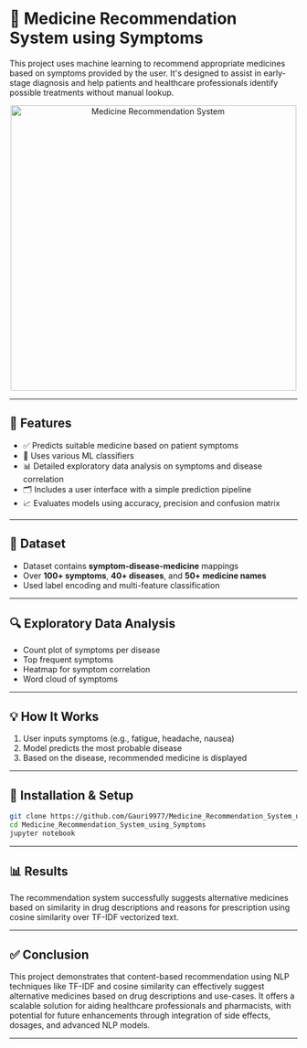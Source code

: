 # 🏥 Medicine Recommendation System using Symptoms

This project uses machine learning to recommend appropriate medicines based on symptoms provided by the user. It's designed to assist in early-stage diagnosis and help patients and healthcare professionals identify possible treatments without manual lookup.

<p align="center">
  <img src="assets/medicine.jpg" alt="Medicine Recommendation System" width="500"/>
</p>

---

## 🚀 Features

* ✅ Predicts suitable medicine based on patient symptoms
* 🧠 Uses various ML classifiers 
* 📊 Detailed exploratory data analysis on symptoms and disease correlation
* 🗂️ Includes a user interface with a simple prediction pipeline 
* 📈 Evaluates models using accuracy, precision and confusion matrix

---

## 📂 Dataset

* Dataset contains **symptom-disease-medicine** mappings
* Over **100+ symptoms**, **40+ diseases**, and **50+ medicine names**
* Used label encoding and multi-feature classification

---

## 🔍 Exploratory Data Analysis

* Count plot of symptoms per disease
* Top frequent symptoms
* Heatmap for symptom correlation
* Word cloud of symptoms

---

## 💡 How It Works

1. User inputs symptoms (e.g., fatigue, headache, nausea)
2. Model predicts the most probable disease
3. Based on the disease, recommended medicine is displayed

---

## 🧪 Installation & Setup

```bash
git clone https://github.com/Gauri9977/Medicine_Recommendation_System_using_Symptoms.git
cd Medicine_Recommendation_System_using_Symptoms
jupyter notebook
```

---

## 📊 Results
The recommendation system successfully suggests alternative medicines based on similarity in drug descriptions and reasons for prescription using cosine similarity over TF-IDF vectorized text.

---

## ✅ Conclusion

This project demonstrates that content-based recommendation using NLP techniques like TF-IDF and cosine similarity can effectively suggest alternative medicines based on drug descriptions and use-cases. It offers a scalable solution for aiding healthcare professionals and pharmacists, with potential for future enhancements through integration of side effects, dosages, and advanced NLP models.

---
